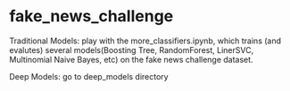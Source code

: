 # fake_news_challenge
Traditional Models: play with the more_classifiers.ipynb, which trains (and evalutes) several models(Boosting Tree, RandomForest, LinerSVC, Multinomial Naive Bayes, etc) on the fake news challenge dataset. 

Deep Models: go to deep_models directory
